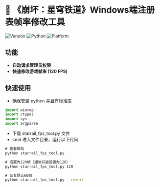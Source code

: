 # 🚀 《崩坏：星穹铁道》Windows端注册表帧率修改工具

![Version](https://img.shields.io/badge/版本-1.0-blue)
![Python](https://img.shields.io/badge/Python-3.7+-green?logo=python)
![Platform](https://img.shields.io/badge/平台-Windows_10/11-0078d7?logo=windows)

## 功能
- **自动请求管理员权限**
- **快速修改游戏帧率 (120 FPS)**

## 快速使用
- 确保安装 python 并且有标准库
```python
import winreg
import ctypes
import sys
import argparse
```
- 下载 starrail_fps_tool.py 文件
- cmd 进入文件目录，运行以下代码

```cmd
# 查看帮助
python starrail_fps_tool.py

# 设置为120帧（通常只能设置为120）
python starrail_fps_tool.py 120

# 恢复默认60帧
python starrail_fps_tool.py --revert
